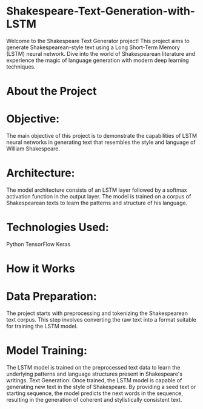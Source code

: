 # Shakespeare-Text-Generation-with-LSTM

Welcome to the Shakespeare Text Generator project! This project aims to generate Shakespearean-style text using a Long Short-Term Memory (LSTM) neural network. Dive into the world of Shakespearean literature and experience the magic of language generation with modern deep learning techniques.

# About the Project

# Objective: 

The main objective of this project is to demonstrate the capabilities of LSTM neural networks in generating text that resembles the style and language of William Shakespeare.

# Architecture: 

The model architecture consists of an LSTM layer followed by a softmax activation function in the output layer. The model is trained on a corpus of Shakespearean texts to learn the patterns and structure of his language.

# Technologies Used:
Python
TensorFlow
Keras

# How it Works

# Data Preparation: 

The project starts with preprocessing and tokenizing the Shakespearean text corpus. This step involves converting the raw text into a format suitable for training the LSTM model.

# Model Training: 

The LSTM model is trained on the preprocessed text data to learn the underlying patterns and language structures present in Shakespeare's writings.
Text Generation: Once trained, the LSTM model is capable of generating new text in the style of Shakespeare. By providing a seed text or starting sequence, the model predicts the next words in the sequence, resulting in the generation of coherent and stylistically consistent text.
